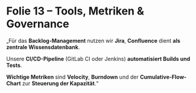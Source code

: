 # Folie 13 – Tools, Metriken & Governance

„Für das **Backlog-Management** nutzen wir **Jira**, **Confluence** dient **als zentrale Wissens­datenbank**.

Unsere **CI/CD-Pipeline** (GitLab CI oder Jenkins) **automatisiert Builds und Tests**.

**Wichtige Metriken** sind **Velocity**, **Burndown** und der **Cumulative-Flow-Chart** zur **Steuerung der Kapazität**.“
